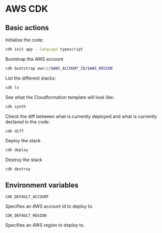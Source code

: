 # AWS CDK

## Basic actions

Initialise the code:

```bash
cdk init app --language typescript
```

Bootstrap the AWS account

```bash
cdk bootstrap aws://$AWS_ACCOUNT_ID/$AWS_REGION
```
List the different stacks:

```bash
cdk ls
```

See what the Cloudformation template will look like:

```bash
cdk synth
```

Check the diff between what is currently deployed and what is currently declared in the code:

```bash
cdk diff
```

Deploy the stack

```bash
cdk deploy
```

Destroy the stack

```bash
cdk destroy
```

## Environment variables

`CDK_DEFAULT_ACCOUNT`

Specifies an AWS account id to deploy to.

`CDK_DEFAULT_REGION`

Specifies an AWS region to deploy to.
